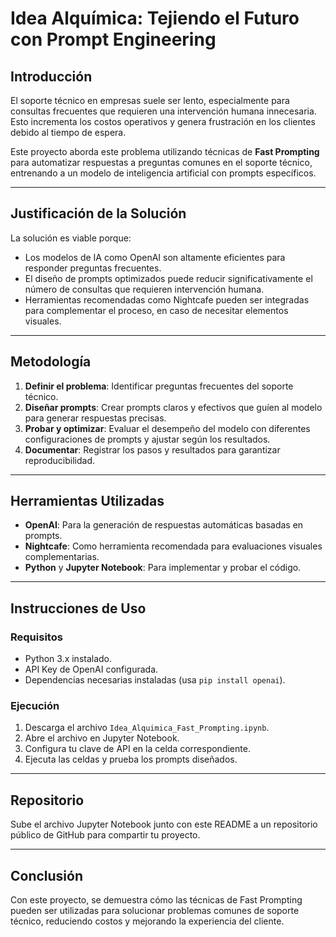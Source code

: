 
# Idea Alquímica: Tejiendo el Futuro con Prompt Engineering

## Introducción
El soporte técnico en empresas suele ser lento, especialmente para consultas frecuentes que requieren una intervención humana innecesaria. Esto incrementa los costos operativos y genera frustración en los clientes debido al tiempo de espera.

Este proyecto aborda este problema utilizando técnicas de **Fast Prompting** para automatizar respuestas a preguntas comunes en el soporte técnico, entrenando a un modelo de inteligencia artificial con prompts específicos.

---

## Justificación de la Solución
La solución es viable porque:
- Los modelos de IA como OpenAI son altamente eficientes para responder preguntas frecuentes.
- El diseño de prompts optimizados puede reducir significativamente el número de consultas que requieren intervención humana.
- Herramientas recomendadas como Nightcafe pueden ser integradas para complementar el proceso, en caso de necesitar elementos visuales.

---

## Metodología
1. **Definir el problema**: Identificar preguntas frecuentes del soporte técnico.
2. **Diseñar prompts**: Crear prompts claros y efectivos que guíen al modelo para generar respuestas precisas.
3. **Probar y optimizar**: Evaluar el desempeño del modelo con diferentes configuraciones de prompts y ajustar según los resultados.
4. **Documentar**: Registrar los pasos y resultados para garantizar reproducibilidad.

---

## Herramientas Utilizadas
- **OpenAI**: Para la generación de respuestas automáticas basadas en prompts.
- **Nightcafe**: Como herramienta recomendada para evaluaciones visuales complementarias.
- **Python** y **Jupyter Notebook**: Para implementar y probar el código.

---

## Instrucciones de Uso
### Requisitos
- Python 3.x instalado.
- API Key de OpenAI configurada.
- Dependencias necesarias instaladas (usa `pip install openai`).

### Ejecución
1. Descarga el archivo `Idea_Alquimica_Fast_Prompting.ipynb`.
2. Abre el archivo en Jupyter Notebook.
3. Configura tu clave de API en la celda correspondiente.
4. Ejecuta las celdas y prueba los prompts diseñados.

---

## Repositorio
Sube el archivo Jupyter Notebook junto con este README a un repositorio público de GitHub para compartir tu proyecto.

---

## Conclusión
Con este proyecto, se demuestra cómo las técnicas de Fast Prompting pueden ser utilizadas para solucionar problemas comunes de soporte técnico, reduciendo costos y mejorando la experiencia del cliente.
